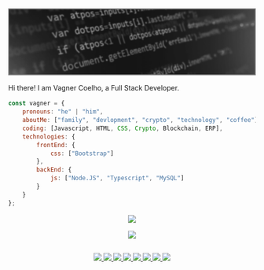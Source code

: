 ### 
<!--
**vagnerac/vagnerac** is a ✨ _special_ ✨ repository because its `README.md` (this file) appears on your GitHub profile.

Here are some ideas to get you started:

- 🔭 I’m currently working on ...
- 🌱 I’m currently learning ...
- 👯 I’m looking to collaborate on ...
- 🤔 I’m looking for help with ...
- 💬 Ask me about ...
- 📫 How to reach me: ...
- 😄 Pronouns: ...
- ⚡ Fun fact: ...
-->

<div align=center>
  <img src="https://raw.githubusercontent.com/vagnerac/vagnerac/main/image.png">
</div>

Hi there! I am Vagner Coelho, a Full Stack Developer.

```javascript
const vagner = {
    pronouns: "he" | "him",
    aboutMe: ["family", "devlopment", "crypto", "technology", "coffee"],
    coding: [Javascript, HTML, CSS, Crypto, Blockchain, ERP],
    technologies: {
        frontEnd: {
            css: ["Bootstrap"]
        },
        backEnd: {
            js: ["Node.JS", "Typescript", "MySQL"]
        }
    }
};
```
<div align=center>
  <a href="https://github.com/vagnerac/github-readme-stats">
  <img align="center" src="https://github-readme-stats.vercel.app/api?username=vagnerac&count_private=true&show_icons=true&theme=slateorange&include_all_commits=true&bg_color=30,111,444&border_color=666" />
</a>
    <p></p>
<a href="https://github.com/vagnerac/github-readme-stats">
  <img align="center" src="https://github-readme-stats.vercel.app/api/top-langs/?username=vagnerac&card_width=500&theme=slateorange&layout=compact&bg_color=30,111,444&border_color=666" />
</div>

##
<div align=center>
<img src="https://cdn.jsdelivr.net/gh/devicons/devicon/icons/javascript/javascript-original.svg" height="40px" />
<img src="https://cdn.jsdelivr.net/gh/devicons/devicon/icons/html5/html5-original.svg" height="40px" />
<img src="https://cdn.jsdelivr.net/gh/devicons/devicon/icons/css3/css3-original.svg" height="40px" />
<img src="https://cdn.jsdelivr.net/gh/devicons/devicon/icons/nodejs/nodejs-original.svg" height="40px" />
<img src="https://cdn.jsdelivr.net/gh/devicons/devicon/icons/react/react-original.svg" height="40px" />
<img src="https://cdn.jsdelivr.net/gh/devicons/devicon/icons/oracle/oracle-original.svg" height="40px" />
<img src="https://cdn.jsdelivr.net/gh/devicons/devicon/icons/vscode/vscode-original.svg" height="40px" />
<img src="https://cdn.jsdelivr.net/gh/devicons/devicon/icons/typescript/typescript-original.svg" height="40px" />
</div>
<div>

</div>




